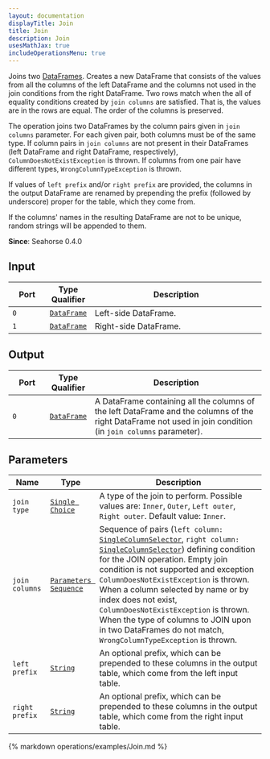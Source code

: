 ```yaml
---
layout: documentation
displayTitle: Join
title: Join
description: Join
usesMathJax: true
includeOperationsMenu: true
---
```


Joins two [DataFrames](../classes/dataframe.html).
Creates a new DataFrame that consists of the values from all the columns of the left DataFrame
and the columns not used in the join conditions from the right DataFrame.
Two rows match when the all of equality conditions created by ``join columns`` are satisfied.
That is, the values are in the rows are equal. The order of the columns is preserved.

The operation joins two DataFrames by the column pairs given in ``join columns`` parameter.
For each given pair, both columns must be of the same type. If column pairs in ``join columns``
are not present in their DataFrames (left DataFrame and right DataFrame, respectively),
``ColumnDoesNotExistException`` is thrown. If columns from one pair have different types,
``WrongColumnTypeException`` is thrown.

If values of ``left prefix`` and/or ``right prefix`` are provided,
the columns in the output DataFrame are renamed by prepending the prefix
(followed by underscore) proper for the table, which they come from.

If the columns' names in the resulting DataFrame are not to be unique,
random strings will be appended to them.

**Since**: Seahorse 0.4.0

## Input

<table>
<thead>
<tr>
<th style="width:15%">Port</th>
<th style="width:15%">Type Qualifier</th>
<th style="width:70%">Description</th>
</tr>
</thead>
<tbody>
<tr>
<td><code>0</code></td>
<td><code><a href="../classes/dataframe.html">DataFrame</a></code></td>
<td>Left-side DataFrame.</td>
</tr>
<tr>
<td><code>1</code></td>
<td><code><a href="../classes/dataframe.html">DataFrame</a></code></td>
<td>Right-side DataFrame.</td>
</tr>
</tbody>
</table>

## Output

<table>
<thead>
<tr>
<th style="width:15%">Port</th>
<th style="width:15%">Type Qualifier</th>
<th style="width:70%">Description</th>
</tr>
</thead>
<tbody>
<tr>
<td><code>0</code></td>
<td><code><a href="../classes/dataframe.html">DataFrame</a></code></td>
<td>A DataFrame containing all the columns of the left DataFrame and the columns
   of the right DataFrame not used in join condition (in <code>join columns</code> parameter).</td>
</tr>
</tbody>
</table>

## Parameters

<table class="table">
<thead>
<tr>
<th style="width:15%">Name</th>
<th style="width:15%">Type</th>
<th style="width:70%">Description</th>
</tr>
</thead>
<tbody>
<tr>
<td><code id="join-type">join type</code></td>
<td><code><a href="../parameter_types.html#single_choice">Single Choice</a></code></td>
<td>A type of the join to perform. Possible values are:
   <code>Inner</code>, <code>Outer</code>, <code>Left outer</code>, <code>Right outer</code>.
   Default value: <code>Inner</code>.</td>
</tr>

<tr>
<td><code id="join-columns">join columns</code></td>
<td><code><a href="../parameter_types.html#parameters-sequence">Parameters Sequence</a></code></td>
<td>Sequence of pairs (<code>left column: <a href="../parameter_types.html#single-column-selector">SingleColumnSelector</a></code>,
   <code>right column: <a href="../parameter_types.html#single-column-selector">SingleColumnSelector</a></code>) defining condition for the JOIN operation.
   Empty join condition is not supported and exception <code>ColumnDoesNotExistException</code> is thrown.
   When a column selected by name or by index does not exist, <code>ColumnDoesNotExistException</code> is thrown.
   When the type of columns to JOIN upon in two DataFrames do not match,
   <code>WrongColumnTypeException</code> is thrown.</td>
</tr>
<tr>
<td><code id="left-prefix">left prefix</code></td>
<td><code><a href="../parameter_types.html#string">String</a></code></td>
<td>An optional prefix, which can be prepended
   to these columns in the output table, which come from the left input table.</td>
</tr>
<tr>
<td><code id="right-prefix">right prefix</code></td>
<td><code><a href="../parameter_types.html#string">String</a></code></td>
<td>An optional prefix, which can be prepended
   to these columns in the output table, which come from the right input table.</td>
</tr>
</tbody>
</table>

{% markdown operations/examples/Join.md %}
